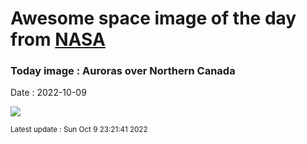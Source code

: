 
# Awesome space image of the day from [NASA](https://api.nasa.gov/)

### Today image : Auroras over Northern Canada
Date : 2022-10-09

![](https://apod.nasa.gov/apod/image/2210/aurora_kwon_960.jpg)

<small>Latest update : Sun Oct  9 23:21:41 2022</small>
        